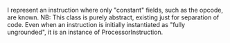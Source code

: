 I represent an instruction where only "constant" fields, such as the opcode, are known.
NB: This class is purely abstract, existing just for separation of code.  Even when an instruction is initially instantiated as "fully ungrounded", it is an instance of ProcessorInstruction.